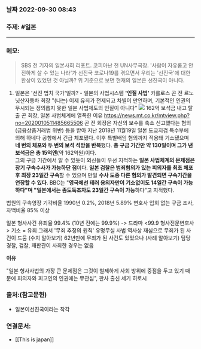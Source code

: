 ### 날짜 2022-09-30 08:43


### 주제: #일본 

----
### 메모:
> SBS 전 기자의 일본사회 리포트. 
> 코피아난 전 UN사무국장. '사람이 자유롭고 안전하게 살 수 있는 나라'가 선진국
> 코로나19를 겪으면서 우리는 '선진국'에 대한 환상이 있었던 것 아닐까? 위 기준으로 보면 현재의 일본은 선진국이 아니다. 
> 

1. 일본은 '선진 법치 국가'일까? - 일본의 사법시스템
	**'인질 사법'**
		카를로스 곤 전 르노닛산자동차 회장 
		"(나는) 이제 유죄가 전제되고 차별이 만연하며, 기본적인 인권의 무시되는 정의롭지 못한 일본 사법제도의 인질이 아니다"
		![](https://i.imgur.com/H2bjWVy.png)
		162억 보석금 내고 탈출 곤 회장, 일본 사법체계에 열폭한 이유
		https://news.mt.co.kr/mtview.php?no=2020010511485665506	
		곤 전 회장은 자신의 보수를 축소 신고했다는 혐의(금융상품거래법 위반) 등을 받아 지난 2018년 11월19일 일본 도쿄지검 특수부에 의해 하네다 공항에서 긴급 체포됐다. 이후 특별배임 혐의까지 적용돼 기소됐으며 **네 번의 체포와 두 번의 보석 석방을 반복**했다. **총 구금 기간만 약 130일이며 그가 낸 보석금은 총 15억엔**(약 162억원)이다.   
		그의 구금 기간에서 알 수 있듯이 외신들이 우선 지적하는 **일본 사법체계의 문제점은 장기 구속수사가 가능하단 점**이다. **일본 검찰은 범죄혐의가 있는 피의자를 최초 체포 후 최장 23일간 구속**할 수 있으며 만일 **수사 도중 다른 혐의가 발견되면 구속기간을 연장할 수 있다**. BBC는 "**영국에선 테러 용의자만이 기소없이도 14일간 구속이 가능하다"며 "일본에서는 좀도둑조차도 23일간 구속이 가능**하다"고 지적했다.   

법원의 구속영장 기각비율 1990년 0.2%, 2018년 5.89%
변호사 입회 없는 구금 조사, 자백비율 85% 이상

일본 형사사건 유죄율 99.4% (10년 전에는 99.9%) -> 드라마 <99.9 형사전문변호사> 
기소 = 유죄 그래서 '무죄 추정의 원칙' 유명무실 
사법 역사상 재심으로 무죄가 된 사건이 드뭄 (수치 알아보기) 
62년만에 무죄가 된 사건도 있었으나 (사례 알아보기) 담당 경찰, 검찰, 재판관이 사죄한 경우는 없음

**이유** 

"일본 형사사법의 가장 큰 문제점은 그것이 철제하게 사회 방위에 중점을 두고 있기 때문에 피의자와 피고인의 인권에는 무관심", 판사 출신 세기 히로시 


### 출처:(참고문헌)
- 일본이선진국이라는 착각


### 연결문서:
* [[This is japan]] 
